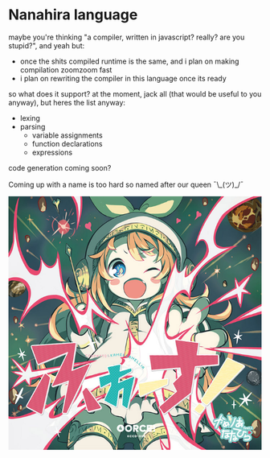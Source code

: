 # Nanahira language
maybe you're thinking "a compiler, written in javascript? really? are you stupid?", and yeah but:
* once the shits compiled runtime is the same, and i plan on making compilation zoomzoom fast
* i plan on rewriting the compiler in this language once its ready

so what does it support? at the moment, jack all (that would be useful to you anyway), but heres the list anyway:
* lexing
* parsing
  * variable assignments
  * function declarations
  * expressions

code generation coming soon?

Coming up with a name is too hard so named after our queen ¯\\\_(ツ)\_/¯

![groovy loli](images/nanahira.jpg)
